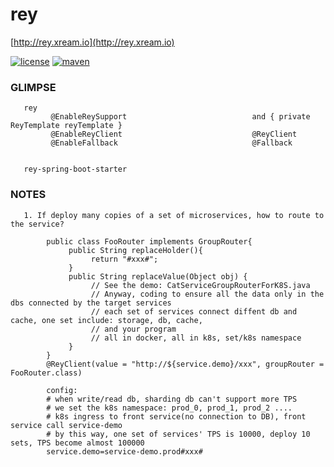 # rey
   [http://rey.xream.io](http://rey.xream.io) 
   
[![license](https://img.shields.io/github/license/x-ream/rey-spring-boot-starter.svg)](https://www.apache.org/licenses/LICENSE-2.0.html)
[![maven](https://img.shields.io/maven-central/v/io.xream.rey/rey-spring-boot-starter.svg)](https://search.maven.org/search?q=io.xream.rey:rey-spring-boot-starter)



### GLIMPSE
       
       rey
             @EnableReySupport                            and { private ReyTemplate reyTemplate }
             @EnableReyClient                             @ReyClient
             @EnableFallback                              @Fallback
           
        
       rey-spring-boot-starter


### NOTES
            
       1. If deploy many copies of a set of microservices, how to route to the service?
            
            public class FooRouter implements GroupRouter{
                 public String replaceHolder(){
                      return "#xxx#";
                 }
                 public String replaceValue(Object obj) {
                      // See the demo: CatServiceGroupRouterForK8S.java
                      // Anyway, coding to ensure all the data only in the dbs connected by the target services
                      // each set of services connect diffent db and cache, one set include: storage, db, cache, 
                      // and your program 
                      // all in docker, all in k8s, set/k8s namespace
                 }
            }
            @ReyClient(value = "http://${service.demo}/xxx", groupRouter = FooRouter.class)
            
            config:
            # when write/read db, sharding db can't support more TPS
            # we set the k8s namespace: prod_0, prod_1, prod_2 ....
            # k8s ingress to front service(no connection to DB), front service call service-demo
            # by this way, one set of services' TPS is 10000, deploy 10 sets, TPS become almost 100000
            service.demo=service-demo.prod#xxx#
            
            